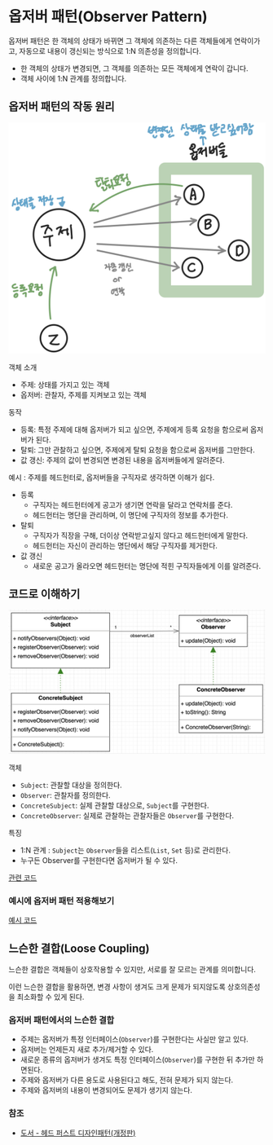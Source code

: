 # 옵저버 패턴(Observer Pattern)

옵저버 패턴은 한 객체의 상태가 바뀌면 그 객체에 의존하는 다른 객체들에게 연락이가고, 자동으로 내용이 갱신되는 방식으로 1:N 의존성을 정의합니다.

- 한 객체의 상태가 변경되면, 그 객체를 의존하는 모든 객체에게 연락이 갑니다.
- 객체 사이에 1:N 관계를 정의합니다.

## 옵저버 패턴의 작동 원리

![옵저버 작동원리](/design-pattern/img/observer-pattern_content.png)

객체 소개

- 주제: 상태를 가지고 있는 객체
- 옵저버: 관찰자, 주제를 지켜보고 있는 객체

동작

- 등록: 특정 주제에 대해 옵저버가 되고 싶으면, 주제에게 등록 요청을 함으로써 옵저버가 된다.
- 탈퇴: 그만 관찰하고 싶으면, 주제에게 탈퇴 요청을 함으로써 옵저버를 그만한다.
- 값 갱신: 주제의 값이 변경되면 변경된 내용을 옵저버들에게 알려준다.

예시
: 주제를 헤드헌터로, 옵저버들을 구직자로 생각하면 이해가 쉽다.

- 등록
  - 구직자는 헤드헌터에게 공고가 생기면 연락을 달라고 연락처를 준다.
  - 헤드헌터는 명단을 관리하며, 이 명단에 구직자의 정보를 추가한다.
- 탈퇴
  - 구직자가 직장을 구해, 더이상 연락받고싶지 않다고 헤드헌터에게 말한다.
  - 헤드헌터는 자신이 관리하는 명단에서 해당 구직자를 제거한다.
- 값 갱신
  - 새로운 공고가 올라오면 헤드헌터는 명단에 적힌 구직자들에게 이를 알려준다.

## 코드로 이해하기

![옵저버 패턴](/design-pattern/img/observer-pattern_basic.png)

객체

- `Subject`: 관찰할 대상을 정의한다.
- `Observer`: 관찰자를 정의한다.
- `ConcreteSubject`: 실제 관찰할 대상으로, `Subject`를 구현한다.
- `ConcreteObserver`: 실제로 관찰하는 관찰자들은 `Observer`를 구현한다.

특징

- 1:N 관계 : `Subject`는 `Observer`들을 리스트(`List`, `Set` 등)로 관리한다.
- 누구든 Observer를 구현한다면 옵저버가 될 수 있다.

[관련 코드](https://github.com/sujeong-0/design-pattern/commit/bbdaf65b88187c7bfa3696125997184a6ca2ef4b)

### 예시에 옵저버 패턴 적용해보기

[예시 코드](https://github.com/sujeong-0/design-pattern/commit/c080009350b5929d2fab46b89f8898eb7cf631cd)

## 느슨한 결합(Loose Coupling)

느슨한 결합은 객체들이 상호작용할 수 있지만, 서로를 잘 모르는 관계를 의미합니다.

이런 느슨한 결합을 활용하면, 변경 사항이 생겨도 크게 문제가 되지않도록 상호의존성을 최소화할 수 있게 된다.

### 옵저버 패턴에서의 느슨한 결합

- 주제는 옵저버가 특정 인터페이스(`Observer`)를 구현한다는 사실만 알고 있다.
- 옵저버는 언제든지 새로 추가/제거할 수 있다.
- 새로운 종류의 옵저버가 생겨도 특정 인터페이스(`Observer`)를 구현한 뒤 추가만 하면된다.
- 주제와 옵저버가 다른 용도로 사용된다고 해도, 전혀 문제가 되지 않는다.
- 주제와 옵저버의 내용이 변경되어도 문제가 생기지 않는다.

### 참조

- [도서 - 헤드 퍼스트 디자인패턴(개정판)](https://www.hanbit.co.kr/store/books/look.php?p_code=B6113501223)